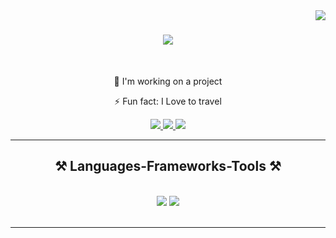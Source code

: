 <img align="right" src="https://visitor-badge.laobi.icu/badge?page_id=Faizansa2000.Faizansa2000"/>

<h1 align="center">
    <img src="https://readme-typing-svg.herokuapp.com/?font=Righteous&size=35&center=true&vCenter=true&width=500&height=70&duration=4000&lines=I'm+Faizan!+👋;+A+Data+Analyst;" />
</h1>

<br/>

<div align="center">
 
 🔭 I'm working on a project

⚡ Fun fact: I Love to travel

 </div>
 
<div align="center"> 
  <a href="mailto:faizansa2000@gmail.com">
    <img src="https://img.shields.io/badge/Gmail-333333?style=for-the-badge&logo=gmail&logoColor=red" />
  </a>
  <a href="https://linkedin.com/in/faizansa2000" target="_blank">
    <img src="https://img.shields.io/badge/LinkedIn-0077B5?style=for-the-badge&logo=linkedin&logoColor=white" target="_blank" />
  </a>
  <a href="https://faizansaleem.com" target="_blank">
     <img src="https://img.shields.io/badge/Portfolio-FF5722?style=for-the-badge&logo=todoist&logoColor=white" target="_blank" /> <!-- sqlite, safari, google-chrome are other good icon options -->
  </a>
</div>

 <hr/>
 
<h2 align="center">⚒️ Languages-Frameworks-Tools ⚒️</h2>
<br/>
<div align="center">
    <img src="https://skillicons.dev/icons?i=html,css,vscode,github,r,python,mysql,linux,anaconda,atom" />
    <img src="https://skillicons.dev/icons?i=obsidian,postgres,replit,stackoverflow,ubuntu," />
</div>

<br/>
<hr/>


